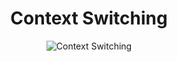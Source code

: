 <div style="text-align:center;">
  <h1>Context Switching</h1>
  <img src="https://zitoc.com/wp-content/uploads/2019/02/Context-Switching.png" alt="Context Switching">
</div>

